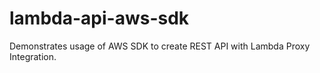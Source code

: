 # lambda-api-aws-sdk
Demonstrates usage of AWS SDK to create REST API with Lambda Proxy Integration. 
